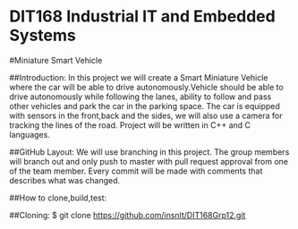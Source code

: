 # DIT168 Industrial IT and Embedded Systems
#Miniature Smart Vehicle

##Introduction:
In this project we will create a Smart Miniature Vehicle where the car will be able to drive autonomously.Vehicle should be able to drive autonomously while following the lanes, ability to follow and pass other vehicles and park the car in the parking space. The car is equipped with sensors in the front,back and the sides, we will also use a camera for tracking the lines of the road. Project will be written in C++ and C languages.

##GitHub Layout:
We will use branching in this project. The group members will branch out and only push to master with pull request approval from one of the team member. Every commit will be made with comments that describes what was changed.

##How to clone,build,test:

##Cloning:
$ git clone https://github.com/insnlt/DIT168Grp12.git

